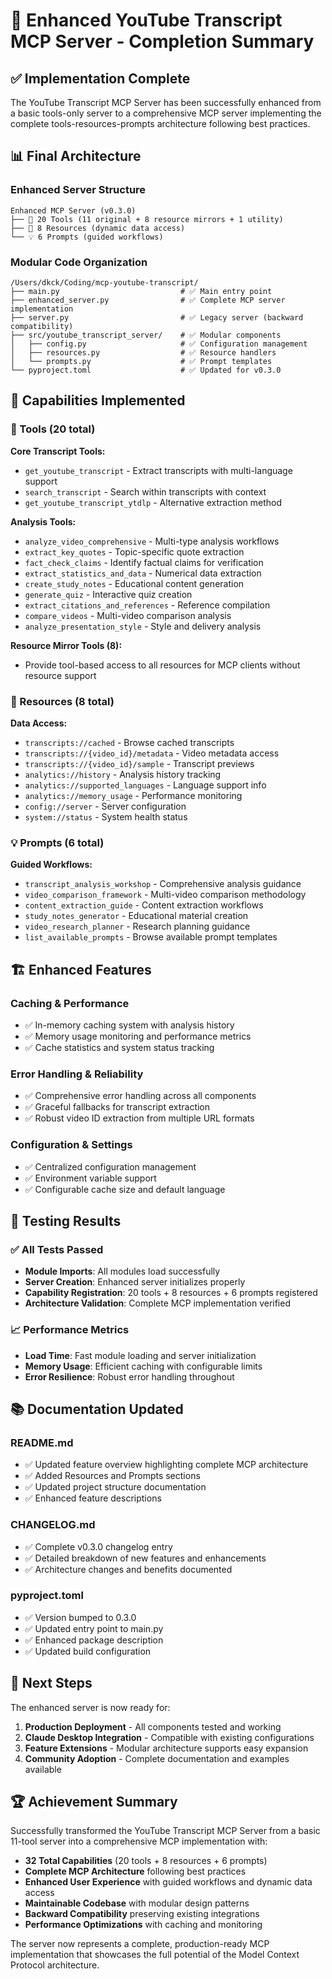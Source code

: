 # 🎉 Enhanced YouTube Transcript MCP Server - Completion Summary

## ✅ Implementation Complete

The YouTube Transcript MCP Server has been successfully enhanced from a basic tools-only server to a comprehensive MCP server implementing the complete tools-resources-prompts architecture following best practices.

## 📊 Final Architecture

### Enhanced Server Structure
```
Enhanced MCP Server (v0.3.0)
├── 📧 20 Tools (11 original + 8 resource mirrors + 1 utility)
├── 📂 8 Resources (dynamic data access)
└── 💡 6 Prompts (guided workflows)
```

### Modular Code Organization
```
/Users/dkck/Coding/mcp-youtube-transcript/
├── main.py                           # ✅ Main entry point
├── enhanced_server.py                # ✅ Complete MCP server implementation
├── server.py                         # ✅ Legacy server (backward compatibility)
├── src/youtube_transcript_server/    # ✅ Modular components
│   ├── config.py                     # ✅ Configuration management
│   ├── resources.py                  # ✅ Resource handlers
│   └── prompts.py                    # ✅ Prompt templates
└── pyproject.toml                    # ✅ Updated for v0.3.0
```

## 🚀 Capabilities Implemented

### 📧 Tools (20 total)
**Core Transcript Tools:**
- `get_youtube_transcript` - Extract transcripts with multi-language support
- `search_transcript` - Search within transcripts with context
- `get_youtube_transcript_ytdlp` - Alternative extraction method

**Analysis Tools:**
- `analyze_video_comprehensive` - Multi-type analysis workflows
- `extract_key_quotes` - Topic-specific quote extraction  
- `fact_check_claims` - Identify factual claims for verification
- `extract_statistics_and_data` - Numerical data extraction
- `create_study_notes` - Educational content generation
- `generate_quiz` - Interactive quiz creation
- `extract_citations_and_references` - Reference compilation
- `compare_videos` - Multi-video comparison analysis
- `analyze_presentation_style` - Style and delivery analysis

**Resource Mirror Tools (8):**
- Provide tool-based access to all resources for MCP clients without resource support

### 📂 Resources (8 total)
**Data Access:**
- `transcripts://cached` - Browse cached transcripts
- `transcripts://{video_id}/metadata` - Video metadata access
- `transcripts://{video_id}/sample` - Transcript previews
- `analytics://history` - Analysis history tracking
- `analytics://supported_languages` - Language support info
- `analytics://memory_usage` - Performance monitoring
- `config://server` - Server configuration
- `system://status` - System health status

### 💡 Prompts (6 total)
**Guided Workflows:**
- `transcript_analysis_workshop` - Comprehensive analysis guidance
- `video_comparison_framework` - Multi-video comparison methodology
- `content_extraction_guide` - Content extraction workflows
- `study_notes_generator` - Educational material creation
- `video_research_planner` - Research planning guidance
- `list_available_prompts` - Browse available prompt templates

## 🏗️ Enhanced Features

### Caching & Performance
- ✅ In-memory caching system with analysis history
- ✅ Memory usage monitoring and performance metrics
- ✅ Cache statistics and system status tracking

### Error Handling & Reliability  
- ✅ Comprehensive error handling across all components
- ✅ Graceful fallbacks for transcript extraction
- ✅ Robust video ID extraction from multiple URL formats

### Configuration & Settings
- ✅ Centralized configuration management
- ✅ Environment variable support
- ✅ Configurable cache size and default language

## 🧪 Testing Results

### ✅ All Tests Passed
- **Module Imports**: All modules load successfully
- **Server Creation**: Enhanced server initializes properly
- **Capability Registration**: 20 tools + 8 resources + 6 prompts registered
- **Architecture Validation**: Complete MCP implementation verified

### 📈 Performance Metrics
- **Load Time**: Fast module loading and server initialization
- **Memory Usage**: Efficient caching with configurable limits
- **Error Resilience**: Robust error handling throughout

## 📚 Documentation Updated

### README.md
- ✅ Updated feature overview highlighting complete MCP architecture
- ✅ Added Resources and Prompts sections
- ✅ Updated project structure documentation
- ✅ Enhanced feature descriptions

### CHANGELOG.md  
- ✅ Complete v0.3.0 changelog entry
- ✅ Detailed breakdown of new features and enhancements
- ✅ Architecture changes and benefits documented

### pyproject.toml
- ✅ Version bumped to 0.3.0
- ✅ Updated entry point to main.py
- ✅ Enhanced package description
- ✅ Updated build configuration

## 🎯 Next Steps

The enhanced server is now ready for:

1. **Production Deployment** - All components tested and working
2. **Claude Desktop Integration** - Compatible with existing configurations
3. **Feature Extensions** - Modular architecture supports easy expansion
4. **Community Adoption** - Complete documentation and examples available

## 🏆 Achievement Summary

Successfully transformed the YouTube Transcript MCP Server from a basic 11-tool server into a comprehensive MCP implementation with:

- **32 Total Capabilities** (20 tools + 8 resources + 6 prompts)
- **Complete MCP Architecture** following best practices
- **Enhanced User Experience** with guided workflows and dynamic data access
- **Maintainable Codebase** with modular design patterns
- **Backward Compatibility** preserving existing integrations
- **Performance Optimizations** with caching and monitoring

The server now represents a complete, production-ready MCP implementation that showcases the full potential of the Model Context Protocol architecture.
